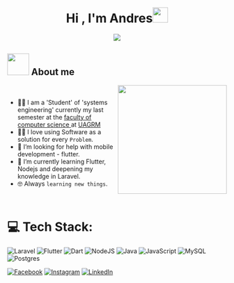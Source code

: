 <h1 align="center">Hi , I'm Andres<img src="https://media.giphy.com/media/hvRJCLFzcasrR4ia7z/giphy.gif" width="35"></h1>
<p align="center">
  <a href="https://github.com/DenverCoder1/readme-typing-svg"><img src="https://readme-typing-svg.herokuapp.com?font=Time+New+Roman&color=%23C8BE25&size=25&center=true&vCenter=true&width=600&height=100&lines=Computer+Science+Student;A+junior+backend+web+and+mobile+developer;Competitive+Programmer;Always+learning+new+things"></a>
</p>


## <picture><img src = "https://github.com/7oSkaaa/7oSkaaa/blob/main/Images/about_me.gif?raw=true" width = 50px></picture> About me

<picture> <img align="right" src="https://github.com/7oSkaaa/7oSkaaa/blob/main/Images/Right_Side.gif?raw=true" width = 250px></picture>
<br>

- :student: I am a 'Student' of 'systems engineering' currently my last semester at the [faculty of computer science ](https://www.uagrm.edu.bo/carreras/ficct-cis) at [UAGRM](https://www.uagrm.edu.bo/)
- :technologist: I love using Software as a solution for every `Problem`.<br>
- 🤝 I’m looking for help with mobile development - flutter.<br>
- 🌱 I’m currently learning Flutter, Nodejs and deepening my knowledge in Laravel.
- :nerd_face: Always `learning new things`.
<br>

# 💻 Tech Stack:
![Laravel](https://img.shields.io/badge/laravel-%23FF2D20.svg?style=for-the-badge&logo=laravel&logoColor=white) ![Flutter](https://img.shields.io/badge/Flutter-%2302569B.svg?style=for-the-badge&logo=Flutter&logoColor=white) ![Dart](https://img.shields.io/badge/dart-%230175C2.svg?style=for-the-badge&logo=dart&logoColor=white) ![NodeJS](https://img.shields.io/badge/node.js-6DA55F?style=for-the-badge&logo=node.js&logoColor=white) ![Java](https://img.shields.io/badge/java-%23ED8B00.svg?style=for-the-badge&logo=java&logoColor=white) ![JavaScript](https://img.shields.io/badge/javascript-%23323330.svg?style=for-the-badge&logo=javascript&logoColor=%23F7DF1E) ![MySQL](https://img.shields.io/badge/mysql-%2300f.svg?style=for-the-badge&logo=mysql&logoColor=white) ![Postgres](https://img.shields.io/badge/postgres-%23316192.svg?style=for-the-badge&logo=postgresql&logoColor=white)

[![Facebook](https://img.shields.io/badge/Facebook-%231877F2.svg?logo=Facebook&logoColor=white)](https://www.facebook.com/andres.silva.90260403) 
[![Instagram](https://img.shields.io/badge/Instagram-%23E4405F.svg?logo=Instagram&logoColor=white)](https://www.instagram.com/andres.silv4/) 
[![LinkedIn](https://img.shields.io/badge/LinkedIn-%230A66C2.svg?logo=LinkedIn&logoColor=white)](https://www.linkedin.com/in/andr%C3%A9s-silva-serrate-43198b288/)

